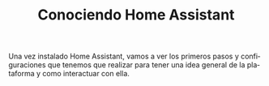 ﻿---
title: "Conociendo Home Assistant"
header:
  image: /assets/posts/es/conociendo-home-assistant/header.jpg
  teaser: /assets/posts/es/conociendo-home-assistant/teaser.jpg
layout: redirected-es
categories:
  - Fundamentos
  - Plataformas
  - Home Assistant
tags:
  - Home Assistant
  - Fundamentos
  - Plataformas
  - Homelab
  - Instalación
redirect_to: https://domoticarte.com/p/primeros-pasos-home-assistant/
lang: es
ref: 13
permalink: /es/conociendo-home-assistant/
---

Una vez instalado Home Assistant, vamos a ver los primeros pasos y configuraciones que tenemos que realizar para tener una idea general de la plataforma y como interactuar con ella.
